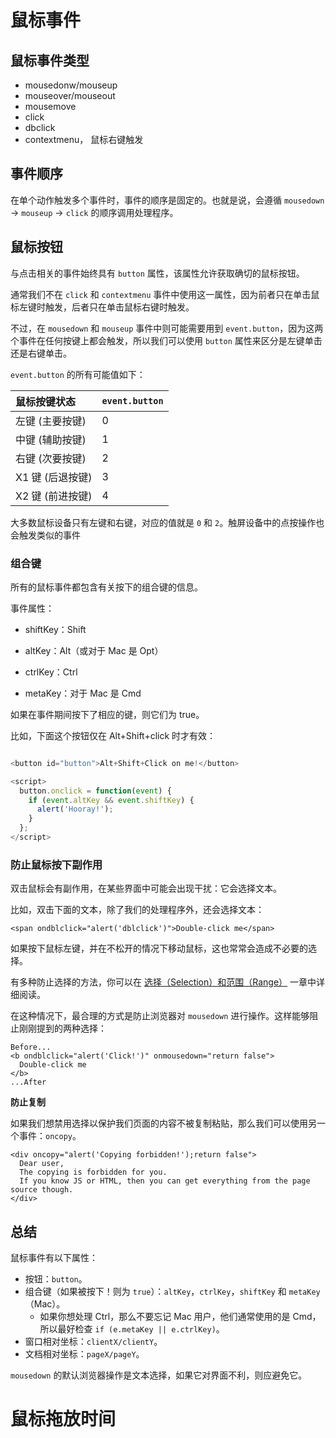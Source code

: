 # 鼠标事件

## 鼠标事件类型

- mousedonw/mouseup
- mouseover/mouseout
- mousemove
- click
- dbclick
- contextmenu， 鼠标右键触发

## 事件顺序

在单个动作触发多个事件时，事件的顺序是固定的。也就是说，会遵循 `mousedown` → `mouseup` → `click` 的顺序调用处理程序。

## 鼠标按钮

与点击相关的事件始终具有 `button` 属性，该属性允许获取确切的鼠标按钮。

通常我们不在 `click` 和 `contextmenu` 事件中使用这一属性，因为前者只在单击鼠标左键时触发，后者只在单击鼠标右键时触发。

不过，在 `mousedown` 和 `mouseup` 事件中则可能需要用到 `event.button`，因为这两个事件在任何按键上都会触发，所以我们可以使用 `button` 属性来区分是左键单击还是右键单击。

`event.button` 的所有可能值如下：

| 鼠标按键状态     | `event.button` |
| :--------------- | :------------- |
| 左键 (主要按键)  | 0              |
| 中键 (辅助按键)  | 1              |
| 右键 (次要按键)  | 2              |
| X1 键 (后退按键) | 3              |
| X2 键 (前进按键) | 4              |

大多数鼠标设备只有左键和右键，对应的值就是 `0` 和 `2`。触屏设备中的点按操作也会触发类似的事件

### 组合键

所有的鼠标事件都包含有关按下的组合键的信息。

事件属性：

- shiftKey：Shift

- altKey：Alt（或对于 Mac 是 Opt）
- ctrlKey：Ctrl
- metaKey：对于 Mac 是 Cmd

如果在事件期间按下了相应的键，则它们为 true。

比如，下面这个按钮仅在 Alt+Shift+click 时才有效：

~~~js

<button id="button">Alt+Shift+Click on me!</button>

<script>
  button.onclick = function(event) {
    if (event.altKey && event.shiftKey) {
      alert('Hooray!');
    }
  };
</script>
~~~

### 防止鼠标按下副作用

双击鼠标会有副作用，在某些界面中可能会出现干扰：它会选择文本。

比如，双击下面的文本，除了我们的处理程序外，还会选择文本：

```markup
<span ondblclick="alert('dblclick')">Double-click me</span>
```

如果按下鼠标左键，并在不松开的情况下移动鼠标，这也常常会造成不必要的选择。

有多种防止选择的方法，你可以在 [选择（Selection）和范围（Range）](https://zh.javascript.info/selection-range) 一章中详细阅读。

在这种情况下，最合理的方式是防止浏览器对 `mousedown` 进行操作。这样能够阻止刚刚提到的两种选择：

```markup
Before...
<b ondblclick="alert('Click!')" onmousedown="return false">
  Double-click me
</b>
...After
```

**防止复制**

如果我们想禁用选择以保护我们页面的内容不被复制粘贴，那么我们可以使用另一个事件：`oncopy`。

```markup
<div oncopy="alert('Copying forbidden!');return false">
  Dear user,
  The copying is forbidden for you.
  If you know JS or HTML, then you can get everything from the page source though.
</div>
```

## 总结


鼠标事件有以下属性：

- 按钮：`button`。
- 组合键（如果被按下！则为 `true`）：`altKey`，`ctrlKey`，`shiftKey` 和 `metaKey`（Mac）。
  - 如果你想处理 Ctrl，那么不要忘记 Mac 用户，他们通常使用的是 Cmd，所以最好检查 `if (e.metaKey || e.ctrlKey)`。
- 窗口相对坐标：`clientX/clientY`。
- 文档相对坐标：`pageX/pageY`。

`mousedown` 的默认浏览器操作是文本选择，如果它对界面不利，则应避免它。

# 鼠标拖放时间

